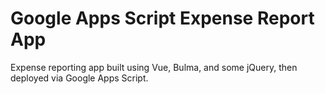 # Google Apps Script Expense Report App
Expense reporting app built using Vue, Bulma, and some jQuery, then deployed via Google Apps Script.

